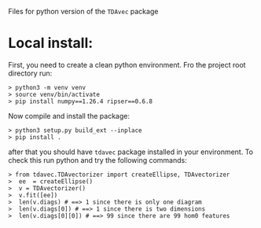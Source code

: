 Files for python version of the `TDAvec` package


# Local install:

First, you need to create a clean python environment. Fro the project root directory run:

    > python3 -m venv venv
    > source venv/bin/activate
    > pip install numpy==1.26.4 ripser==0.6.8

Now compile and install the package:

    > python3 setup.py build_ext --inplace
    > pip install .

after that you should have `tdavec` package installed in your environment. To check this run python and try the following commands:

    > from tdavec.TDAvectorizer import createEllipse, TDAvectorizer
    >  ee  = createEllipse()
    >  v = TDAvectorizer()
    >  v.fit([ee])
    >  len(v.diags) # ==> 1 since there is only one diagram
    >  len(v.diags[0]) # ==> 1 since there is two dimensions
    >  len(v.diags[0][0]) # ==> 99 since there are 99 hom0 features

